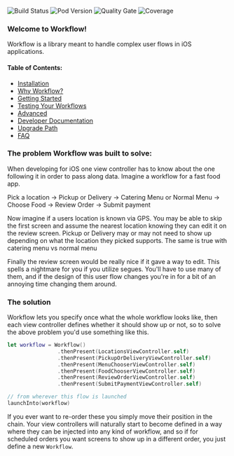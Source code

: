 ![Build Status](https://github.com/wwt/Workflow/actions/workflows/CI.yml/badge.svg?branch=main)
![Pod Version](https://img.shields.io/cocoapods/v/DynamicWorkflow.svg?style=popout)
![Quality Gate](https://img.shields.io/sonar/quality_gate/wwt_Workflow?server=https%3A%2F%2Fsonarcloud.io)
![Coverage](https://img.shields.io/sonar/coverage/wwt_Workflow?server=http%3A%2F%2Fsonarcloud.io)

### Welcome to Workflow!
Workflow is a library meant to handle complex user flows in iOS applications.

#### Table of Contents:
- [Installation](https://github.com/wwt/Workflow/wiki/Installation)
- [Why Workflow?](https://github.com/wwt/Workflow/wiki/why-this-library)
- [Getting Started](https://github.com/wwt/Workflow/wiki/getting-started)
- [Testing Your Workflows](https://github.com/wwt/Workflow/wiki/testing)
- [Advanced](https://github.com/wwt/Workflow/wiki/advanced)
- [Developer Documentation](https://gitcdn.link/repo/wwt/Workflow/main/docs/index.html)
- [Upgrade Path](UPGRADE_PATH.md)
- [FAQ](https://github.com/wwt/Workflow/wiki/faq)

### The problem Workflow was built to solve:
When developing for iOS one view controller has to know about the one following it in order to pass along data. Imagine a workflow for a fast food app.

Pick a location -> Pickup or Delivery -> Catering Menu or Normal Menu -> Choose Food -> Review Order -> Submit payment

Now imagine if a users location is known via GPS. You may be able to skip the first screen and assume the nearest location knowing they can edit it on the review screen. Pickup or Delivery may or may not need to show up depending on what the location they picked supports. The same is true with catering menu vs normal menu

Finally the review screen would be really nice if it gave a way to edit. This spells a nightmare for you if you utilize segues. You'll have to use many of them, and if the design of this user flow changes you're in for a bit of an annoying time changing them around.


### The solution
Workflow lets you specify once what the whole workflow looks like, then each view controller defines whether it should show up or not, so to solve the above problem you'd use something like this.

```swift
let workflow = Workflow()
                .thenPresent(LocationsViewController.self)
                .thenPresent(PickupOrDeliveryViewController.self)
                .thenPresent(MenuChooserViewController.self)
                .thenPresent(FoodChooserViewController.self)
                .thenPresent(ReviewOrderViewController.self)
                .thenPresent(SubmitPaymentViewController.self)

// from wherever this flow is launched
launchInto(workflow)
```

If you ever want to re-order these you simply move their position in the chain. Your view controllers will naturally start to become defined in a way where they can be injected into any kind of workflow, and so if for scheduled orders you want screens to show up in a different order, you just define a new `Workflow`.
